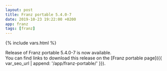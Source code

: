 ```yaml
---
layout: post
title: Franz portable 5.4.0-7
date: 2019-10-23 19:22:00 +0200
app: franz
tags: [franz]
---
```

{% include vars.html %}

Release of Franz portable 5.4.0-7 is now available.<br />
You can find links to download this release on the [Franz portable page]({{ var_seo_url | append: '/app/franz-portable/' }}).